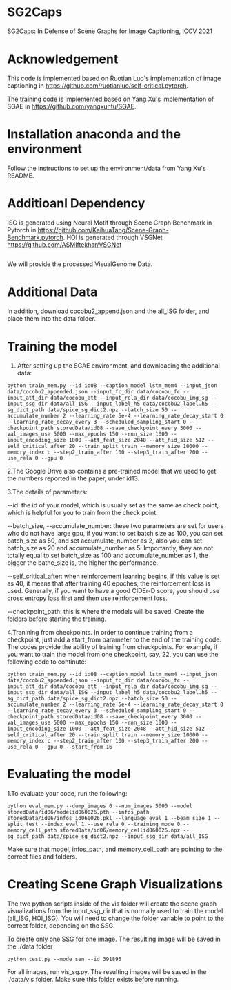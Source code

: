 # SG2Caps
SG2Caps: In Defense of Scene Graphs for Image Captioning, ICCV 2021

# Acknowledgement
This code is implemented based on Ruotian Luo's implementation of image captioning in https://github.com/ruotianluo/self-critical.pytorch.

The training code is implemented based on Yang Xu's implementation of SGAE in https://github.com/yangxuntu/SGAE.

# Installation anaconda and the environment
Follow the instructions to set up the environment/data from Yang Xu's README.

# Additioanl Dependency
ISG is generated using Neural Motif through Scene Graph Benchmark in Pytorch in https://github.com/KaihuaTang/Scene-Graph-Benchmark.pytorch. 
HOI is generated through VSGNet https://github.com/ASMIftekhar/VSGNet
```
```
We will provide the processed VisualGenome Data. 

# Additional Data
In addition, download cocobu2_append.json and the all_ISG folder, and place them into the data folder.

# Training the model
1. After setting up the SGAE environment, and downloading the additional data:
```
python train_mem.py --id id08 --caption_model lstm_mem4 --input_json data/cocobu2_appended.json --input_fc_dir data/cocobu_fc --input_att_dir data/cocobu_att --input_rela_dir data/cocobu_img_sg --input_ssg_dir data/all_ISG --input_label_h5 data/cocobu2_label.h5 --sg_dict_path data/spice_sg_dict2.npz --batch_size 50 --accumulate_number 2 --learning_rate 5e-4 --learning_rate_decay_start 0 --learning_rate_decay_every 3 --scheduled_sampling_start 0 --checkpoint_path storedData/id08 --save_checkpoint_every 3000 --val_images_use 5000 --max_epochs 150 --rnn_size 1000 --input_encoding_size 1000 --att_feat_size 2048 --att_hid_size 512 --self_critical_after 20 --train_split train --memory_size 10000 --memory_index c --step2_train_after 100 --step3_train_after 200 --use_rela 0 --gpu 0
```

2.The Google Drive also contains a pre-trained model that we used to get the numbers reported in the paper, under id13.

3.The details of parameters:

--id: the id of your model, which is usually set as the same as check point, which is helpful for you to train from the check point.

--batch_size, --accumulate_number: these two parameters are set for users who do not have large gpu, if you want to set batch size as 100, you can set batch_size as 50, and set accumulate_number as 2, also you can set batch_size as 20 and accumulate_number as 5. Importantly, they are not totally equal to set batch_size as 100 and accumulate_number as 1, the bigger the bathc_size is, the higher the performance.

--self_critical_after: when reinforcement leanring begins, if this value is set as 40, it means that after training 40 epoches, the reinforcement loss is used. Generally, if you want to have a good CIDEr-D score, you should use cross entropy loss first and then use reinforcement loss.

--checkpoint_path: this is where the models will be saved. Create the folders before starting the training.

4.Tranining from checkpoints.
In order to continue training from a checkpoint, just add a start_from parameter to the end of the training code.
The codes provide the ability of training from checkpoints. For example, if you want to train the model from one checkpoint, say, 22, you can use the following code to continute:
```
python train_mem.py --id id08 --caption_model lstm_mem4 --input_json data/cocobu2_appended.json --input_fc_dir data/cocobu_fc --input_att_dir data/cocobu_att --input_rela_dir data/cocobu_img_sg --input_ssg_dir data/all_ISG --input_label_h5 data/cocobu2_label.h5 --sg_dict_path data/spice_sg_dict2.npz --batch_size 50 --accumulate_number 2 --learning_rate 5e-4 --learning_rate_decay_start 0 --learning_rate_decay_every 3 --scheduled_sampling_start 0 --checkpoint_path storedData/id08 --save_checkpoint_every 3000 --val_images_use 5000 --max_epochs 150 --rnn_size 1000 --input_encoding_size 1000 --att_feat_size 2048 --att_hid_size 512 --self_critical_after 20 --train_split train --memory_size 10000 --memory_index c --step2_train_after 100 --step3_train_after 200 --use_rela 0 --gpu 0 --start_from 16
```

# Evaluating the model
1.To evaluate your code, run the following:
```
python eval_mem.py --dump_images 0 --num_images 5000 --model storedData/id06/modelid060026.pth --infos_path storedData/id06/infos_id060026.pkl --language_eval 1 --beam_size 1 --split test --index_eval 1 --use_rela 0 --training_mode 0 --memory_cell_path storedData/id06/memory_cellid060026.npz --sg_dict_path data/spice_sg_dict2.npz --input_ssg_dir data/all_ISG
```
Make sure that model, infos_path, and memory_cell_path are pointing to the correct files and folders.

# Creating Scene Graph Visualizations
The two python scripts inside of the vis folder will create the scene graph visualizations from the input_ssg_dir that is normally used to train the model (all_ISG, HOI_ISG). You will need to change the folder variable to point to the correct folder, depending on the SSG.

To create only one SSG for one image. The resulting image will be saved in the ./data folder
```
python test.py --mode sen --id 391895
```

For all images, run vis_sg.py. The resulting images will be saved in the ./data/vis folder. Make sure this folder exists before running.

